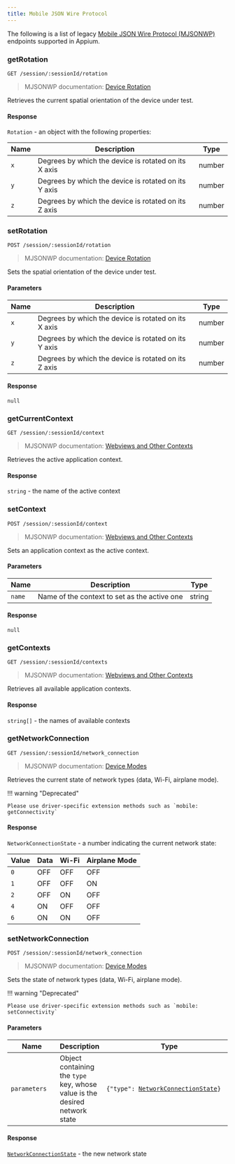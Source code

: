```yaml
---
title: Mobile JSON Wire Protocol
---
```

<style>
  ul[data-md-component="toc"] .md-nav {
    display: none;
  }
</style>

The following is a list of legacy [Mobile JSON Wire Protocol (MJSONWP)](https://github.com/SeleniumHQ/mobile-spec/blob/master/spec-draft.md)
endpoints supported in Appium.

### getRotation

```
GET /session/:sessionId/rotation
```

> MJSONWP documentation: [Device Rotation](https://github.com/SeleniumHQ/mobile-spec/blob/master/spec-draft.md#device-rotation)

Retrieves the current spatial orientation of the device under test.

#### Response

`Rotation` - an object with the following properties:

|Name|Description|Type|
|--|--|--|
|`x`|Degrees by which the device is rotated on its X axis|number|
|`y`|Degrees by which the device is rotated on its Y axis|number|
|`z`|Degrees by which the device is rotated on its Z axis|number|

### setRotation

```
POST /session/:sessionId/rotation
```

> MJSONWP documentation: [Device Rotation](https://github.com/SeleniumHQ/mobile-spec/blob/master/spec-draft.md#device-rotation)

Sets the spatial orientation of the device under test.

#### Parameters

|Name|Description|Type|
|--|--|--|
|`x`|Degrees by which the device is rotated on its X axis|number|
|`y`|Degrees by which the device is rotated on its Y axis|number|
|`z`|Degrees by which the device is rotated on its Z axis|number|

#### Response

`null`

### getCurrentContext

```
GET /session/:sessionId/context
```

> MJSONWP documentation: [Webviews and Other Contexts](https://github.com/SeleniumHQ/mobile-spec/blob/master/spec-draft.md#webviews-and-other-contexts)

Retrieves the active application context.

#### Response

`string` - the name of the active context

### setContext

```
POST /session/:sessionId/context
```

> MJSONWP documentation: [Webviews and Other Contexts](https://github.com/SeleniumHQ/mobile-spec/blob/master/spec-draft.md#webviews-and-other-contexts)

Sets an application context as the active context.

#### Parameters

|Name|Description|Type|
|--|--|--|
|`name`|Name of the context to set as the active one|string|

#### Response

`null`

### getContexts

```
GET /session/:sessionId/contexts
```

> MJSONWP documentation: [Webviews and Other Contexts](https://github.com/SeleniumHQ/mobile-spec/blob/master/spec-draft.md#webviews-and-other-contexts)

Retrieves all available application contexts.

#### Response

`string[]` - the names of available contexts

### getNetworkConnection

```
GET /session/:sessionId/network_connection
```

> MJSONWP documentation: [Device Modes](https://github.com/SeleniumHQ/mobile-spec/blob/master/spec-draft.md#device-modes)

Retrieves the current state of network types (data, Wi-Fi, airplane mode).

!!! warning "Deprecated"

    Please use driver-specific extension methods such as `mobile: getConnectivity`

#### Response

`NetworkConnectionState` - a number indicating the current network state:

|Value|Data|Wi-Fi|Airplane Mode|
|--|--|--|--|
|`0`|OFF|OFF|OFF|
|`1`|OFF|OFF|ON|
|`2`|OFF|ON|OFF|
|`4`|ON|OFF|OFF|
|`6`|ON|ON|OFF|

### setNetworkConnection

```
POST /session/:sessionId/network_connection
```

> MJSONWP documentation: [Device Modes](https://github.com/SeleniumHQ/mobile-spec/blob/master/spec-draft.md#device-modes)

Sets the state of network types (data, Wi-Fi, airplane mode).

!!! warning "Deprecated"

    Please use driver-specific extension methods such as `mobile: setConnectivity`

#### Parameters

|<div style="width:6em">Name</div>|Description|<div style="width:18em">Type</div>|
|--|--|--|
|`parameters`|Object containing the `type` key, whose value is the desired network state|`{"type": `[`NetworkConnectionState`](#response_5)`}`|

#### Response

[`NetworkConnectionState`](#response_5) - the new network state
